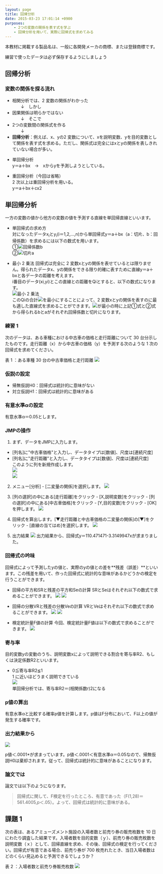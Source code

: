 ```yaml
---
layout: page
title: 回帰分析
date: 2015-03-23 17:01:14 +0900
purposes:
    - 2つの変数の関係を表す式を学ぶ
    - 回帰分析を用いて、実際に回帰式を求めてみる
---
```


本教材に掲載する製品名は、一般に各開発メーカの商標、または登録商標です。

練習で使ったデータは必ず保存するようにしましょう


回帰分析
--------------
### 変数の関係を探る流れ

* 相関分析では、2 変数の関係がわかった  
　　↓　しかし  
* 因果関係は明らかではない  
　　↓　そこで  
* 2つの変数間の関係式を作る  
　　↓  
* **回帰分析**：例えば、x、yの2 変数について、xを説明変数、yを目的変数として関係を表す式を求める。ただし、関係式は完全にはxとyの関係を表しきれていない場合が多い。

 - 単回帰分析  
 y＝a＋bx　→　xからyを予測しようとしている。  

 - 重回帰分析（今回は省略）  
 2 次以上は重回帰分析を用いる。  
 y＝a＋bx＋cx2


単回帰分析
--------------
一方の変数の値から他方の変数の値を予測する直線を単回帰直線といいます。

* 単回帰式の求め方  
対になったデータx<sub>i</sub>とy<sub>i</sub>(i＝1,2,…,n)から単回帰式y＝a＋bx（a：切片、b：回帰係数）を求めるには以下の数式を用います。  
 ①![回帰係数b](07_02b.png)  
 ②![切片a](07_03a.png)

* 最小 2 乗法
 回帰式は完全に 2 変数xとyの関係を表せているとは限りません。得られたデータx、yの関係をできる限り的確に表すために直線y＝a＋bxと各データの距離を考えます。  
 i番目のデータ(xi,yi)とこの直線との距離をQiとすると、以下の数式になります。  
 ![最小 2 乗法](07_04q.png)  
 このQiの合計![](07_05q.png)を最小にすることによって、2 変数xとyの関係を表すのに最も適した直線式を求めることができます。![](07_05q.png)が最小の時に上記①式と②式から得られるbとaがそれぞれ回帰係数と切片になります。

### 練習 1  
次のデータは、ある車種における中古車の価格と走行距離について 30 台分示したものです。走行距離（x）から中古車の価格（y）を予測する次のような 1 次の回帰式を求めてください。

表 1 ：ある車種 30 台の中古車価格と走行距離
![](07_06exQ.png)

### 仮説の設定  
* 帰無仮説H0：回帰式は統計的に意味がない
* 対立仮説H1：回帰式は統計的に意味がある

### 有意水準αの設定
有意水準α＝0.05とします。

### JMPの操作
1. まず、データをJMPに入力します。
 - [列名]に"中古車価格"と入力し、データタイプは[数値]、尺度は[連続尺度]
 - [列名]に"走行距離"と入力し、データタイプは[数値]、尺度は[連続尺度]  
このように列を新規作成します。  
![](07_07newline.bmp)  
![](07_08input.bmp)

2. メニュー[分析] - [二変量の関係]を選択します。
![](07_09analysis.bmp)  

3. [列の選択]の中にある[走行距離]をクリック - [X,説明変数]をクリック - [列の選択]の中にある[中古車価格]をクリック - [Y,目的変数]をクリック - [OK]を押します。
![](07_10analysis.bmp)

4. 回帰式を算出します。[▼走行距離と中古車価格の二変量の関係]の[▼]をクリック - [直線の当てはめ]を選択します。
![](07_11analysis.bmp)

5. 出力結果
![](07_12analysis.bmp)
出力結果から、回帰式y＝110.471471-3.3149947xが求まりました。

### 回帰式の吟味

回帰式によって予測したyの値と、実際のyの値との差を**残差（誤差）**といいます。この残差を用いて、作った回帰式に統計的な意味があるかどうかの検定を行うことができます。

* 回帰の平方和SRと残差の平方和Seの計算
SRとSeはそれぞれ以下の数式で求めることができます。
![](07_13sr.png)
![](07_14se.png)

* 回帰の分散VRと残差の分散Veの計算
VRとVeはそれぞれ以下の数式で求めることができます。
![](07_15vr.png)
![](07_16ve.png)

* 検定統計量F値の計算
今回、検定統計量F値は以下の数式で求めることができます。
![](07_17f.png)

### 寄与率
目的変数yの変動のうち、説明変数xによって説明できる割合を寄与率R2、もしくは決定係数R2といいます。

* 0≦寄与率R2≦1  
  1 に近いほどうまく説明できている  
![](07_18r.png)  
単回帰分析では、寄与率R2＝(相関係数r)2になる

### p値の算出
有意水準αと比較する確率p値を計算します。p値はF分布において、F以上の値が発生する確率です。

### 出力結果から
![](07_19analysis.bmp)

p値＜.0001*が求まっています。p値＜.0001＜有意水準α＝0.05なので、帰無仮説H0は棄却されます。従って、回帰式は統計的に意味があることになります。

### 論文では
論文では以下のようになります。

> 回帰式に関して、F検定を行ったところ、有意であった（F(1,28)＝561.4005,p＜.05）。よって、回帰式は統計的に意味がある。

課題 1
--------------
次の表は、あるアミューズメント施設の入場者数と前売り券の販売枚数を 10 日にわたり調査した結果です。入場者数を目的変数（ｙ）、前売り券の販売枚数を説明変数（ｘ）として、回帰直線を求め、その後、回帰式の検定を行ってください。回帰式が有意である場合、前売り券が 700 枚売れたとき、当日入場者数はどのくらい見込めると予測できるでしょうか？

表 2 ：入場者数と前売り券販売枚数
![](07_20Q.png)
